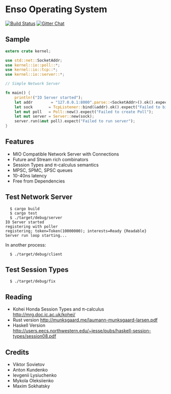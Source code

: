 Enso Operating System
=====================

[![Build Status](https://travis-ci.org/AlgoTradingHub/kernel.svg?branch=master)](https://travis-ci.org/AlgoTradingHub/kernel)
[![Gitter Chat](https://img.shields.io/gitter/room/badges/shields.svg)](https://gitter.im/voxoz/kernel)

Sample
------

```rust
extern crate kernel;

use std::net::SocketAddr;
use kernel::io::poll::*;
use kernel::io::tcp::*;
use kernel::io::server::*;

// Simple Network Server

fn main() {
    println!("IO Server started");
    let addr        = "127.0.0.1:8000".parse::<SocketAddr>().ok().expect("Parser Error");
    let sock       = TcpListener::bind(&addr).ok().expect("Failed to bind address");
    let mut poll   = Poll::new().expect("Failed to create Poll");
    let mut server = Server::new(sock);
    server.run(&mut poll).expect("Failed to run server");
}
```

Features
--------

* MIO Compatible Network Server with Connections
* Future and Stream rich combinators
* Session Types and π-calculus semantics
* MPSC, SPMC, SPSC queues
* 10-40ns latency
* Free from Dependencies

Test Network Server
-------------------

```
  $ cargo build
  $ cargo test
  $ ./target/debug/server
IO Server started
registering with poller
registering; token=Token(10000000); interests=Ready {Readable}
Server run loop starting...
```

In another process:

```
  $ ./target/debug/client
```

Test Session Types
------------------

```
  $ ./target/debug/fix
```



Reading
-------

* Kohei Honda Session Types and π-calculus http://mrg.doc.ic.ac.uk/kohei/
* Rust version http://munksgaard.me/laumann-munksgaard-larsen.pdf
* Haskell Version http://users.eecs.northwestern.edu/~jesse/pubs/haskell-session-types/session08.pdf

Credits
-------

* Viktor Sovietov
* Anton Kundenko
* Ievgenii Lysiuchenko
* Mykola Oleksiienko
* Maxim Sokhatsky
